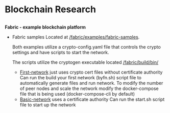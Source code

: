 # Blockchain Research

## 
__Fabric - example blockchain platform__
* Fabric samples Located at [/fabric/examples/fabric-samples](https://github.com/odu-vmasc/Blockchain/tree/master/fabric/examples/fabric-samples).

   Both examples utilize a crypto-config.yaml file that controls the crypto settings and have scripts to start the network.

   The scripts utilize the cryptogen executable located [/fabric/build/bin/](https://github.com/odu-vmasc/Blockchain/tree/master/fabric/build/bin)
   * [First-network](https://github.com/odu-vmasc/Blockchain/tree/master/fabric/examples/fabric-samples/first-network) just uses crypto cert files without certificate authority
   Can run the build your first network (byfn.sh) script file to automatically generate files and run network.
   To modify the number of peer nodes and scale the network modify the docker-compose file that is being used (docker-compose-cli by default)
   * [Basic-network](https://github.com/odu-vmasc/Blockchain/tree/master/fabric/examples/fabric-samples/basic-network) uses a certificate authority
   Can run the start.sh script file to start up the network

